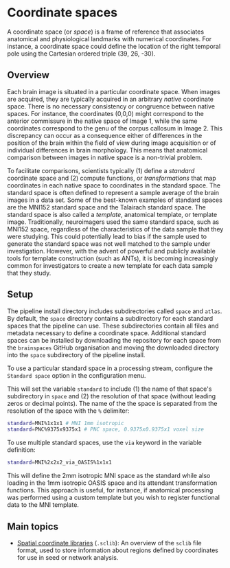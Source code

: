 # Coordinate spaces

A coordinate space (or _space_) is a frame of reference that associates anatomical and physiological landmarks with numerical coordinates. For instance, a coordinate space could define the location of the right temporal pole using the Cartesian ordered triple (39, 26, -30).

## Overview

Each brain image is situated in a particular coordinate space. When images are acquired, they are typically acquired in an arbitrary _native_ coordinate space. There is no necessary consistency or congruence between native spaces. For instance, the coordinates (0,0,0) might correspond to the anterior commissure in the native space of Image 1, while the same coordinates correspond to the genu of the corpus callosum in Image 2. This discrepancy can occur as a consequence either of differences in the position of the brain within the field of view during image acquisition or of individual differences in brain morphology. This means that anatomical comparison between images in native space is a non-trivial problem.

To facilitate comparisons, scientists typically (1) define a _standard_ coordinate space and (2) compute functions, or _transformations_ that map coordinates in each native space to coordinates in the standard space. The standard space is often defined to represent a sample average of the brain images in a data set. Some of the best-known examples of standard spaces are the MNI152 standard space and the Talairach standard space. The standard space is also called a _template_, anatomical template, or template image. Traditionally, neuroimagers used the same standard space, such as MNI152 space, regardless of the characteristics of the data sample that they were studying. This could potentially lead to bias if the sample used to generate the standard space was not well matched to the sample under investigation. However, with the advent of powerful and publicly available tools for template construction (such as ANTs), it is becoming increasingly common for investigators to create a new template for each data sample that they study.

## Setup

The pipeline install directory includes subdirectories called `space` and `atlas`. By default, the `space` directory contains a subdirectory for each standard spaces that the pipeline can use. These subdirectories contain all files and metadata necessary to define a coordinate space. Additional standard spaces can be installed by downloading the repository for each space from the `brainspaces` GitHub organisation and moving the downloaded directory into the `space` subdirectory of the pipeline install.

To use a particular standard space in a processing stream, configure the `Standard space` option in the configuration menu.

This will set the variable `standard` to include (1) the name of that space's subdirectory in `space` and (2) the resolution of that space (without leading zeros or decimal points). The name of the the space is separated from the resolution of the space with the `%` delimiter:
```bash
standard=MNI%1x1x1 # MNI 1mm isotropic
standard=PNC%9375x9375x1 # PNC space, 0.9375x0.9375x1 voxel size
```
To use multiple standard spaces, use the `via` keyword in the variable definition:
```bash
standard=MNI%2x2x2_via_OASIS%1x1x1
```
This will define the 2mm isotropic MNI space as the standard while also loading in the 1mm isotropic OASIS space and its attendant transformation functions. This approach is useful, for instance, if anatomical processing was performed using a custom template but you wish to register functional data to the MNI template.

## Main topics

 * [Spatial coordinate libraries](https://pipedocs.github.io/space/sclib.html) (`.sclib`): An overview of the `sclib` file format, used to store information about regions defined by coordinates for use in seed or network analysis.
